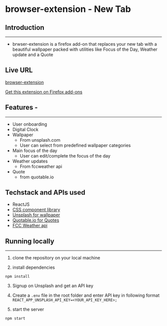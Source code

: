 



# browser-extension - New Tab



## Introduction

---

- brwser-extension  is a firefox add-on that replaces your new tab with a beautiful wallpaper packed with utilities like Focus of the Day,  Weather update and a Quote

## Live URL 
[browser-extension](https://browser-extension.vercel.app/)

[Get this extension  on Firefox add-ons](https://browser-extension.vercel.app/)

## **Features -**

---

- User onboarding
- Digital Clock
- Wallpaper
  - From unsplash.com
  - User can select from predefined wallpaper categories
- Main focus of the day
  - User can edit/complete the focus of the day
- Weather updates
  - From fccweather api
- Quote
  -  from quotable.io


## Techstack and APIs used

 - ReactJS
 - [ CSS component library](https://github.com/shubhamkumar648/growAndknow-UI)
 - [Unsplash for wallpaper](https://unsplash.com)
 - [Quotable.io for Quotes](https://github.com/lukePeavey/quotable)
 - [FCC Weather api](https://fcc-weather-api.glitch.me/)

## **Running locally**

---

1. clone the repository on your local machine 

2. install dependencies 

```
npm install
```
3. Signup on Unsplash and get an API key
4. Create a ```.env``` file in the root folder and enter API key in following format
  ```REACT_APP_UNSPLASH_API_KEY=<YOUR_API_KEY_HERE>;```

4. start the server

```
npm start
```








